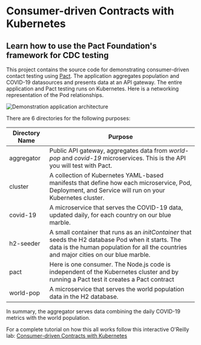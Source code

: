 # Consumer-driven Contracts with Kubernetes

## Learn how to use the Pact Foundation's framework for CDC testing

This project contains the source code for demonstrating consumer-driven contact testing using [Pact](https://docs.pact.io/). The application aggregates population and COVID-19 datasources and presents data at an API gateway. The entire application and Pact testing runs on Kubernetes. Here is a networking representation of the Pod relationships.

<img src="/docs/app-arch.png" alt="Demonstration application architecture"/>

There are 6 directories for the following purposes:

| Directory Name  | Purpose                                                |
|-----------------|--------------------------------------------------------|
| aggregator      | Public API gateway, aggregates data from _world-pop_ and _covid-19_ microservices. This is the API you will test with Pact. |
| cluster         | A collection of Kubernetes YAML-based manifests that define how each microservice, Pod, Deployment, and Service will run on your Kubernetes cluster. |
| covid-19        | A microservice that serves the COVID-19 data, updated daily, for each country on our blue marble. |
| h2-seeder       | A small container that runs as an _initContainer_ that seeds the H2 database Pod when it starts. The data is the human population for all the countries and major cities on our blue marble. |
| pact            | Here is one consumer. The Node.js code is independent of the Kubernetes cluster and by running a Pact test it creates a Pact contract |
| world-pop       | A microservice that serves the world population data in the H2 database. |

In summary, the aggregator serves data combining the daily COVID-19 metrics with the world population. 

For a complete tutorial on how this all works follow this interactive O'Reilly lab: [Consumer-driven Contracts with Kubernetes](https://www.dijure.com/categories/testing/)
